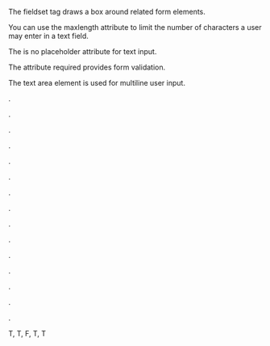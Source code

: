 The fieldset tag draws a box around related form elements.

You can use the maxlength attribute to limit the number of characters a user may enter in a text field.

The is no placeholder attribute for text input.

The attribute required provides form validation.

The text area element is used for multiline user input.

.

.

.

.

.

.

.

.

.

.

.

.

.

.

.

T, T, F, T, T
